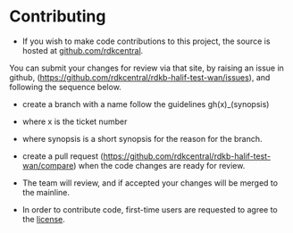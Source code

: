 # Contributing

- If you wish to make code contributions to this project, the source is hosted at [github.com/rdkcentral](https://github.com/rdkcentral/rdkb-halif-test-wan).

You can submit your changes for review via that site, by raising an issue in github, (https://github.com/rdkcentral/rdkb-halif-test-wan/issues), and following the sequence below.

- create a branch with a name follow the guidelines gh(x)_(synopsis)
- where x is the ticket number
- where synopsis is a short synopsis for the reason for the branch.
- create a pull request (https://github.com/rdkcentral/rdkb-halif-test-wan/compare) when the code changes are ready for review.
- The team will review, and if accepted your changes will be merged to the mainline.

- In order to contribute code, first-time users are requested to agree to the [license](https://wiki.rdkcentral.com/signup.action).

